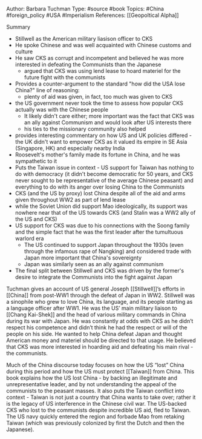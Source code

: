 Author:  Barbara Tuchman
Type: #source #book
Topics: #China #foreign_policy #USA #Imperialism 
References: [[Geopoltical Alpha]]

Summary
- Stillwell as the American military liasison officer to CKS
- He spoke Chinese and was well acquainted with Chinese customs and culture
- He saw CKS as corrupt and incompetent and believed he was more interested in defeating the Communists than the Japanese
	- argued that CKS was using lend lease to hoard materiel for the future fight with the communists
- Provides a counter-argument to the standard "how did the USA lose China?" line of reasoning:
	- plenty of aid was given, in fact, too much was given to CKS
- the US government never took the time to assess how popular CKS actually was with the Chinese people
	- It likely didn't care either; more important was the fact that CKS was an ally against Communism and would look after US interests there
	- his ties to the missionary community also helped
- provides interesting commentary on how US and UK policies differed - the UK didn't want to empower CKS as it valued its empire in SE Asia (Singapore, HK) and especially nearby India
- Roosevelt's mother's family made its fortune in China, and he was sympathetic to it
- Puts the Taiwan issue in context - US support for Taiwan has nothing to do with democracy (it didn't become democratic for 50 years, and CKS never sought to be representative of the average Chinese peasant) and everything to do with its anger over losing China to the Communists 
- CKS (and the US by proxy) lost China despite all of the aid and arms given throughout WW2 as part of lend lease
- while the Soviet Union did support Mao ideologically, its support was nowhere near that of the US towards CKS (and Stalin was a WW2 ally of the US and CKS)
- US support for CKS was due to his connections with the Soong family and the simple fact that he was the first leader after the tumultuous warlord era
	- The US continued to support Japan throughout the 1930s (even through the infamous rape of Nangking) and considered trade with Japan more important that China's sovereignty
	- Japan was similarly seen as an ally against communism 
- The final split between Stillwell and CKS was driven by the former's desire to integrate the Communists into the fight against Japan




Tuchman gives an account of US general Joseph [[Stillwell]]’s efforts in [[China]] from post-WW1 through the defeat of Japan in WW2. Stillwell was a sinophile who grew to love China, its language, and its people starting as a language officer after WW1. He was the US’ main military liaison to [[Chang Kai-Shek]] and the head of various military commands in China during its war with Japan. He was constantly at odds with CKS as he didn’t respect his competence and didn’t think he had the respect or will of the people on his side. He wanted to help China defeat Japan and thought American money and materiel should be directed to that usage. He believed that CKS was more interested in hoarding aid and defeating his main rival - the communists.

Much of the China discourse today focuses on how the US “lost” China during this period and how the US must protect [[Taiwan]] from China. This book explains how the US lost China - by backing an illegitimate and unrepresentative leader, and by not understanding the appeal of the communists to the peasant masses. It also puts the Taiwan conflict into context - Taiwan is not just a country that China wants to take over; rather it is the legacy of US interference in the Chinese civil war. The US-backed CKS who lost to the communists despite incredible US aid, fled to Taiwan. The US navy quickly entered the region and forbade Mao from retaking Taiwan (which was previously colonized by first the Dutch and then the Japanese).





